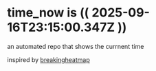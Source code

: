 # time_now is (( 2025-09-16T23:15:00.347Z ))

an automated repo that shows the currnent time

inspired by [breakingheatmap](https://github.com/breakingheatmap/breakingheatmap)